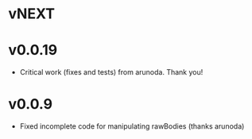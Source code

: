 # vNEXT

# v0.0.19

* Critical work (fixes and tests) from arunoda.  Thank you!

# v0.0.9

* Fixed incomplete code for manipulating rawBodies (thanks arunoda)

